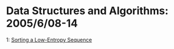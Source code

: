 # Data Structures and Algorithms: 2005/6/08-14  
1: [Sorting a Low-Entropy Sequence](https://doi.org/10.48550/arXiv.cs/0506027)  